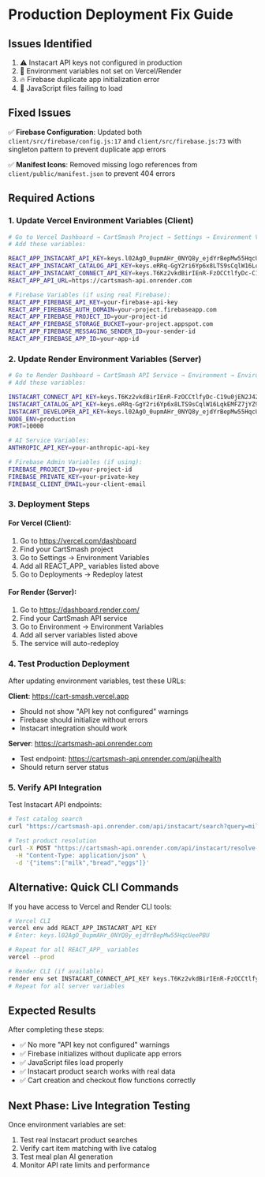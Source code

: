 # Production Deployment Fix Guide

## Issues Identified
1. ⚠️ Instacart API keys not configured in production
2. 🔑 Environment variables not set on Vercel/Render
3. 🔥 Firebase duplicate app initialization error
4. 🚨 JavaScript files failing to load

## Fixed Issues
✅ **Firebase Configuration**: Updated both `client/src/firebase/config.js:17` and `client/src/firebase.js:73` with singleton pattern to prevent duplicate app errors

✅ **Manifest Icons**: Removed missing logo references from `client/public/manifest.json` to prevent 404 errors

## Required Actions

### 1. Update Vercel Environment Variables (Client)
```bash
# Go to Vercel Dashboard → CartSmash Project → Settings → Environment Variables
# Add these variables:

REACT_APP_INSTACART_API_KEY=keys.l02AgO_0upmAHr_0NYQ8y_ejdYrBepMw55HqcUeePBU
REACT_APP_INSTACART_CATALOG_API_KEY=keys.eRRq-GgY2ri6Yp6x8LTS9sCqlW16LqkEMFZ7jYZ9A74
REACT_APP_INSTACART_CONNECT_API_KEY=keys.T6Kz2vkdBirIEnR-FzOCCtlfyDc-C19u0jEN2J42DzQ
REACT_APP_API_URL=https://cartsmash-api.onrender.com

# Firebase Variables (if using real Firebase):
REACT_APP_FIREBASE_API_KEY=your-firebase-api-key
REACT_APP_FIREBASE_AUTH_DOMAIN=your-project.firebaseapp.com
REACT_APP_FIREBASE_PROJECT_ID=your-project-id
REACT_APP_FIREBASE_STORAGE_BUCKET=your-project.appspot.com
REACT_APP_FIREBASE_MESSAGING_SENDER_ID=your-sender-id
REACT_APP_FIREBASE_APP_ID=your-app-id
```

### 2. Update Render Environment Variables (Server)
```bash
# Go to Render Dashboard → CartSmash API Service → Environment → Environment Variables
# Add these variables:

INSTACART_CONNECT_API_KEY=keys.T6Kz2vkdBirIEnR-FzOCCtlfyDc-C19u0jEN2J42DzQ
INSTACART_CATALOG_API_KEY=keys.eRRq-GgY2ri6Yp6x8LTS9sCqlW16LqkEMFZ7jYZ9A74
INSTACART_DEVELOPER_API_KEY=keys.l02AgO_0upmAHr_0NYQ8y_ejdYrBepMw55HqcUeePBU
NODE_ENV=production
PORT=10000

# AI Service Variables:
ANTHROPIC_API_KEY=your-anthropic-api-key

# Firebase Admin Variables (if using):
FIREBASE_PROJECT_ID=your-project-id
FIREBASE_PRIVATE_KEY=your-private-key
FIREBASE_CLIENT_EMAIL=your-client-email
```

### 3. Deployment Steps

#### For Vercel (Client):
1. Go to https://vercel.com/dashboard
2. Find your CartSmash project
3. Go to Settings → Environment Variables
4. Add all REACT_APP_ variables listed above
5. Go to Deployments → Redeploy latest

#### For Render (Server):
1. Go to https://dashboard.render.com/
2. Find your CartSmash API service
3. Go to Environment → Environment Variables
4. Add all server variables listed above
5. The service will auto-redeploy

### 4. Test Production Deployment

After updating environment variables, test these URLs:

**Client**: https://cart-smash.vercel.app
- Should not show "API key not configured" warnings
- Firebase should initialize without errors
- Instacart integration should work

**Server**: https://cartsmash-api.onrender.com
- Test endpoint: https://cartsmash-api.onrender.com/api/health
- Should return server status

### 5. Verify API Integration

Test Instacart API endpoints:
```bash
# Test catalog search
curl "https://cartsmash-api.onrender.com/api/instacart/search?query=milk"

# Test product resolution
curl -X POST "https://cartsmash-api.onrender.com/api/instacart/resolve-products" \
  -H "Content-Type: application/json" \
  -d '{"items":["milk","bread","eggs"]}'
```

## Alternative: Quick CLI Commands

If you have access to Vercel and Render CLI tools:

```bash
# Vercel CLI
vercel env add REACT_APP_INSTACART_API_KEY
# Enter: keys.l02AgO_0upmAHr_0NYQ8y_ejdYrBepMw55HqcUeePBU

# Repeat for all REACT_APP_ variables
vercel --prod

# Render CLI (if available)
render env set INSTACART_CONNECT_API_KEY keys.T6Kz2vkdBirIEnR-FzOCCtlfyDc-C19u0jEN2J42DzQ
# Repeat for all server variables
```

## Expected Results

After completing these steps:
- ✅ No more "API key not configured" warnings
- ✅ Firebase initializes without duplicate app errors  
- ✅ JavaScript files load properly
- ✅ Instacart product search works with real data
- ✅ Cart creation and checkout flow functions correctly

## Next Phase: Live Integration Testing

Once environment variables are set:
1. Test real Instacart product searches
2. Verify cart item matching with live catalog
3. Test meal plan AI generation
4. Monitor API rate limits and performance